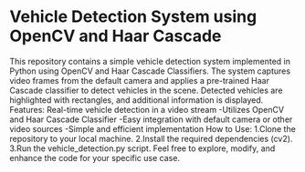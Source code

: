 # Vehicle Detection System using OpenCV and Haar Cascade

This repository contains a simple vehicle detection system implemented in Python using OpenCV and Haar Cascade Classifiers. The system captures video frames from the default camera and applies a pre-trained Haar Cascade classifier to detect vehicles in the scene. Detected vehicles are highlighted with rectangles, and additional information is displayed.
Features:
Real-time vehicle detection in a video stream
-Utilizes OpenCV and Haar Cascade Classifier
-Easy integration with default camera or other video sources
-Simple and efficient implementation
How to Use:
1.Clone the repository to your local machine.
2.Install the required dependencies (cv2).
3.Run the vehicle_detection.py script.
Feel free to explore, modify, and enhance the code for your specific use case.
